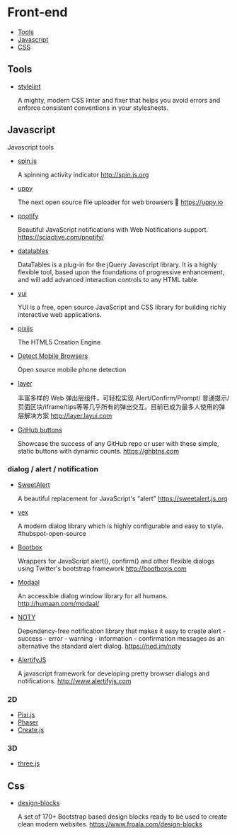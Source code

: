 # Front-end

- [Tools](#tools)
- [Javascript](#javascript)
- [CSS](#css)

## Tools

- [stylelint](https://stylelint.io/)

  A mighty, modern CSS linter and fixer that helps you avoid errors and enforce consistent conventions in your stylesheets.

## Javascript

Javascript tools

- [spin.js](https://github.com/fgnass/spin.js)
  
  A spinning activity indicator http://spin.js.org

- [uppy](https://github.com/transloadit/uppy)

  The next open source file uploader for web browsers 🐶 https://uppy.io

- [pnotify](https://github.com/sciactive/pnotify)

  Beautiful JavaScript notifications with Web Notifications support. https://sciactive.com/pnotify/

- [datatables](https://datatables.net)

  DataTables is a plug-in for the jQuery Javascript library. It is a highly flexible tool, based upon the foundations of progressive enhancement, and will add advanced interaction controls to any HTML table.

- [yui](https://yuilibrary.com/)

  YUI is a free, open source JavaScript and CSS library for building richly interactive web applications.

- [pixijs](http://www.pixijs.com/)

  The HTML5 Creation Engine

- [Detect Mobile Browsers](http://detectmobilebrowsers.com/)

  Open source mobile phone detection
  
- [layer](https://github.com/sentsin/layer/)

  丰富多样的 Web 弹出层组件，可轻松实现 Alert/Confirm/Prompt/ 普通提示/页面区块/iframe/tips等等几乎所有的弹出交互。目前已成为最多人使用的弹层解决方案 http://layer.layui.com
  
- [GitHub buttons](https://github.com/mdo/github-buttons)

  Showcase the success of any GitHub repo or user with these simple, static buttons with dynamic counts. https://ghbtns.com

### dialog / alert / notification

- [SweetAlert ](https://github.com/t4t5/sweetalert)

  A beautiful replacement for JavaScript's "alert" https://sweetalert.js.org
  
- [vex](https://github.com/HubSpot/vex)

  A modern dialog library which is highly configurable and easy to style. #hubspot-open-source
  
- [Bootbox](https://github.com/makeusabrew/bootbox)

  Wrappers for JavaScript alert(), confirm() and other flexible dialogs using Twitter's bootstrap framework http://bootboxjs.com
  
- [Modaal](https://github.com/humaan/Modaal)

  An accessible dialog window library for all humans. http://humaan.com/modaal/

- [NOTY](https://github.com/needim/noty)

  Dependency-free notification library that makes it easy to create alert - success - error - warning - information - confirmation messages as an alternative the standard alert dialog. https://ned.im/noty
  
- [AlertifyJS](https://github.com/MohammadYounes/AlertifyJS)

  A javascript framework for developing pretty browser dialogs and notifications. http://www.alertifyjs.com

### 2D

- [Pixi.js](http://www.pixijs.com/)
- [Phaser](http://phaser.io/)
- [Create.js](https://www.createjs.com/)

### 3D

- [three.js](https://threejs.org/)
  
## Css

- [design-blocks](https://github.com/froala/design-blocks)

  A set of 170+ Bootstrap based design blocks ready to be used to create clean modern websites. https://www.froala.com/design-blocks
  
